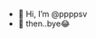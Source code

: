 - 👋 Hi, I’m @ppppsv
- 👀 then..bye😂

<!---
ppppsv/ppppsv is a ✨ special ✨ repository because its `README.md` (this file) appears on your GitHub profile.
You can click the Preview link to take a look at your changes.
--->

